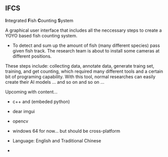 ## IFCS

**I**ntegrated **F**ish **C**ounting **S**ystem

A graphical user interface that includes all the neccessary steps to create a YOYO based fish counting system. 

- To detect and sum up the amount of fish (many different species) pass given fish track. The research team is about to install some cameras at different positions.

These steps include: collecting data, annotate data, generate traing set, training, and get counting, which required many different tools and a certain bit of programing capability. With this tool, normal researches can easily create their AI models ... and so on and so on ...



Upcoming with content...



- c++ and (embeded python)

- dear imgui

- opencv

- windows 64 for now... but should be cross-platform

- Language: English and Traditional Chinese

- 
